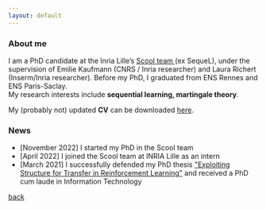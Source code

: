 ```yaml
---
layout: default
---
```


### About me 

<p>I am a PhD candidate at the Inria Lille’s <a href="https://team.inria.fr/scool/">Scool team </a> (ex SequeL), under the supervision of Emilie Kaufmann (CNRS / Inria researcher) and Laura Richert (Inserm/Inria researcher). Before my PhD, I graduated from ENS Rennes and ENS Paris-Saclay.
<br> My research interests include <b>sequential learning, martingale theory</b>.</p>
<p>My (probably not) updated <b>CV</b> can be downloaded <a class="url" href="files/cyrille_kone_cv.pdf">here</a>.</p>

### News 

<ul>
  <li>[November 2022] I started my PhD in the Scool team</li>
  <li>[April 2022] I joined the Scool team at INRIA Lille as an intern</li>
  <li>[March 2021] I successfully defended my PhD thesis <a href="https://www.politesi.polimi.it/handle/10589/171185">"Exploiting Structure for Transfer in Reinforcement Learning"</a> and received a PhD cum laude in Information Technology</li>
</ul>

[back](./)
